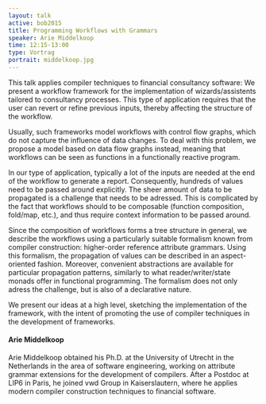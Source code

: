 ```yaml
---
layout: talk
active: bob2015
title: Programming Workflows with Grammars
speaker: Arie Middelkoop
time: 12:15-13:00
type: Vortrag
portrait: middelkoop.jpg
---
```


This talk applies compiler techniques to financial consultancy
software: We present a workflow framework for the implementation of
wizards/assistents tailored to consultancy processes. This type of
application requires that the user can revert or refine previous
inputs, thereby affecting the structure of the workflow.

Usually, such frameworks model workflows with control flow graphs,
which do not capture the influence of data changes. To deal with this
problem, we propose a model based on data flow graphs instead, meaning
that workflows can be seen as functions in a functionally reactive
program.

In our type of application, typically a lot of the inputs are needed
at the end of the workflow to generate a report. Consequently,
hundreds of values need to be passed around explicitly. The sheer
amount of data to be propagated is a challenge that needs to be
adressed. This is complicated by the fact that workflows should to be
composable (function composition, fold/map, etc.), and thus require
context information to be passed around.

Since the composition of workflows forms a tree structure in general,
we describe the workflows using a particularly suitable formalism
known from compiler construction: higher-order reference attribute
grammars. Using this formalism, the propagation of values can be
described in an aspect-oriented fashion. Moreover, convenient
abstractions are available for particular propagation patterns,
similarly to what reader/writer/state monads offer in functional
programming. The formalism does not only adress the challenge, but is
also of a declarative nature.

We present our ideas at a high level, sketching the implementation of
the framework, with the intent of promoting the use of compiler
techniques in the development of frameworks.

#### Arie Middelkoop

Arie Middelkoop obtained his Ph.D. at the University of Utrecht in the
Netherlands in the area of software engineering, working on attribute
grammar extensions for the development of compilers. After a Postdoc
at LIP6 in Paris, he joined vwd Group in Kaiserslautern, where he
applies modern compiler construction techniques to financial software.

